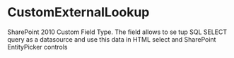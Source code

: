 CustomExternalLookup
====================

SharePoint 2010 Custom Field Type. The field allows to se tup SQL SELECT query as a datasource and use this data in HTML select and SharePoint EntityPicker controls
